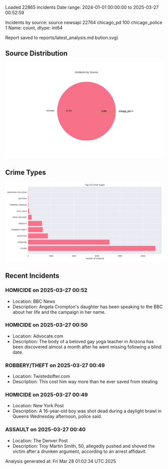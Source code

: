 
Loaded 22865 incidents
Date range: 2024-01-01 00:00:00 to 2025-03-27 00:52:59

Incidents by source:
source
newsapi           22764
chicago_pd          100
chicago_police        1
Name: count, dtype: int64

Report saved to reports/latest_analysis.md
bution.svg)

## Source Distribution
![Source Distribution](images/source_distribution.svg)

## Crime Types
![Crime Types](images/crime_types.svg)

## Recent Incidents

### HOMICIDE on 2025-03-27 00:52
- Location: BBC News
- Description: Angela Crompton's daughter has been speaking to the BBC about her life and the campaign in her name.


### HOMICIDE on 2025-03-27 00:50
- Location: Advocate.com
- Description: The body of a beloved gay yoga teacher in Arizona has been discovered almost a month after he went missing following a blind date.


### ROBBERY/THEFT on 2025-03-27 00:49
- Location: Twistedsifter.com
- Description: This cost him way more than he ever saved from stealing


### HOMICIDE on 2025-03-27 00:49
- Location: New York Post
- Description: A 16-year-old boy was shot dead during a daylight brawl in Queens Wednesday afternoon, police said.


### ASSAULT on 2025-03-27 00:40
- Location: The Denver Post
- Description: Troy Martin Smith, 50, allegedly pushed and shoved the victim after a drunken argument, according to an arrest affidavit.

Analysis generated at: Fri Mar 28 01:02:34 UTC 2025
